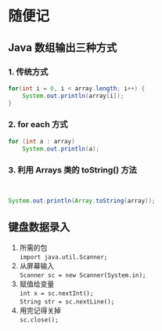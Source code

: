 # 随便记

## Java 数组输出三种方式

### 1. 传统方式

```java
for(int i = 0, i < array.length; i++) {
    System.out.println(array[i]);
}
```

### 2. for each 方式

```java
for (int a : array)
    System.out.println(a);
```

### 3. 利用 Arrays 类的 toString() 方法

```java


System.out.println(Array.toString(array));
```

## 键盘数据录入

1. 所需的包  
  `import java.util.Scanner;`
2. 从屏幕输入  
  `Scanner sc = new Scanner(System.in);`  
3. 赋值给变量  
  `int x = sc.nextInt();`  
  `String str = sc.nextLine();`  
4. 用完记得关掉  
  `sc.close();`  
